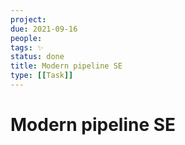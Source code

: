 ```yaml
---
project:
due: 2021-09-16
people:
tags: ✨
status: done
title: Modern pipeline SE
type: [[Task]]
---
```


# Modern pipeline SE